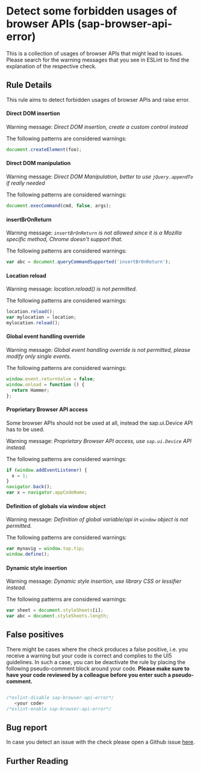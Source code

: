# Detect some forbidden usages of browser APIs (sap-browser-api-error)

This is a collection of usages of browser APIs that might lead to issues.
Please search for the warning messages that you see in ESLint to find the explanation of the respective check.

## Rule Details

This rule aims to detect forbidden usages of browser APIs and raise error.

#### Direct DOM insertion

Warning message: _Direct DOM insertion, create a custom control instead_

The following patterns are considered warnings:

```js
document.createElement(foo);
```

#### Direct DOM manipulation

Warning message: _Direct DOM Manipulation, better to use `jQuery.appendTo` if really needed_

The following patterns are considered warnings:

```js
document.execCommand(cmd, false, args);
```

#### insertBrOnReturn

Warning message: _`insertBrOnReturn` is not allowed since it is a Mozilla specific method, Chrome doesn't support that._

The following patterns are considered warnings:

```js
var abc = document.queryCommandSupported('insertBrOnReturn');
```

#### Location reload

Warning message: _location.reload() is not permitted._

The following patterns are considered warnings:

```js
location.reload();
var mylocation = location;
mylocation.reload();
```

#### Global event handling override

Warning message: _Global event handling override is not permitted, please modify only single events._

The following patterns are considered warnings:

```js
window.event.returnValue = false;
window.onload = function () {
  return Hammer;
};
```

#### Proprietary Browser API access

Some browser APIs should not be used at all, instead the sap.ui.Device API has to be used.

Warning message: _Proprietary Browser API access, use `sap.ui.Device` API instead._

The following patterns are considered warnings:

```js
if (window.addEventListener) {
  x = 1;
}
navigator.back();
var x = navigator.appCodeName;
```

#### Definition of globals via window object

Warning message: _Definition of global variable/api in `window` object is not permitted._

The following patterns are considered warnings:

```js
var mynavig = window.top.tip;
window.define();
```

#### Dynamic style insertion

Warning message: _Dynamic style insertion, use library CSS or lessifier instead._

The following patterns are considered warnings:

```js
var sheet = document.styleSheets[i];
var abc = document.styleSheets.length;
```

## False positives

There might be cases where the check produces a false positive, i.e. you receive a warning but your code is correct and complies to the UI5 guidelines.
In such a case, you can be deactivate the rule by placing the following pseudo-comment block around your code.
**Please make sure to have your code reviewed by a colleague before you enter such a pseudo-comment.**

```js

/*eslint-disable sap-browser-api-error*/
   <your code>
/*eslint-enable sap-browser-api-error*/

```

## Bug report

In case you detect an issue with the check please open a Github issue [here](https://github.com/SAP/open-ux-tools/issues).

## Further Reading


